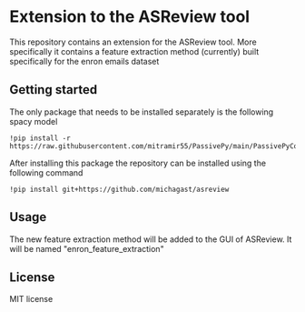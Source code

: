 # Extension to the ASReview tool
This repository contains an extension for the ASReview tool. More specifically it contains a feature extraction method (currently) built specifically for the enron emails dataset


## Getting started

The only package that needs to be installed separately is the following spacy model
```
!pip install -r https://raw.githubusercontent.com/mitramir55/PassivePy/main/PassivePyCode/PassivePySrc/requirements_lg.txt

```
After installing this package the repository can be installed using the following command
```
!pip install git+https://github.com/michagast/asreview
```


## Usage

The new feature extraction method will be added to the GUI of ASReview. It will be named "enron_feature_extraction"

## License

MIT license

